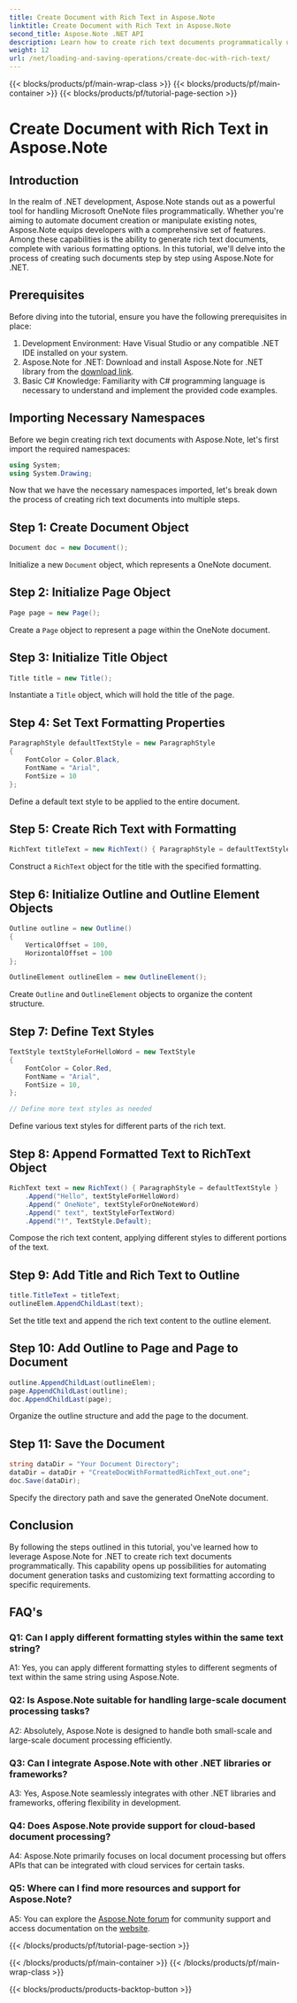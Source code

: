 ```yaml
---
title: Create Document with Rich Text in Aspose.Note
linktitle: Create Document with Rich Text in Aspose.Note
second_title: Aspose.Note .NET API
description: Learn how to create rich text documents programmatically using Aspose.Note for .NET. Step-by-step guide with code examples.
weight: 12
url: /net/loading-and-saving-operations/create-doc-with-rich-text/
---
```


{{< blocks/products/pf/main-wrap-class >}}
{{< blocks/products/pf/main-container >}}
{{< blocks/products/pf/tutorial-page-section >}}

# Create Document with Rich Text in Aspose.Note

## Introduction

In the realm of .NET development, Aspose.Note stands out as a powerful tool for handling Microsoft OneNote files programmatically. Whether you're aiming to automate document creation or manipulate existing notes, Aspose.Note equips developers with a comprehensive set of features. Among these capabilities is the ability to generate rich text documents, complete with various formatting options. In this tutorial, we'll delve into the process of creating such documents step by step using Aspose.Note for .NET.

## Prerequisites

Before diving into the tutorial, ensure you have the following prerequisites in place:

1. Development Environment: Have Visual Studio or any compatible .NET IDE installed on your system.
2. Aspose.Note for .NET: Download and install Aspose.Note for .NET library from the [download link](https://releases.aspose.com/note/net/).
3. Basic C# Knowledge: Familiarity with C# programming language is necessary to understand and implement the provided code examples.

## Importing Necessary Namespaces

Before we begin creating rich text documents with Aspose.Note, let's first import the required namespaces:

```csharp
using System;
using System.Drawing;
```

Now that we have the necessary namespaces imported, let's break down the process of creating rich text documents into multiple steps.

## Step 1: Create Document Object

```csharp
Document doc = new Document();
```

Initialize a new `Document` object, which represents a OneNote document.

## Step 2: Initialize Page Object

```csharp
Page page = new Page();
```

Create a `Page` object to represent a page within the OneNote document.

## Step 3: Initialize Title Object

```csharp
Title title = new Title();
```

Instantiate a `Title` object, which will hold the title of the page.

## Step 4: Set Text Formatting Properties

```csharp
ParagraphStyle defaultTextStyle = new ParagraphStyle
{
    FontColor = Color.Black,
    FontName = "Arial",
    FontSize = 10
};
```

Define a default text style to be applied to the entire document.

## Step 5: Create Rich Text with Formatting

```csharp
RichText titleText = new RichText() { ParagraphStyle = defaultTextStyle }.Append("Title!");
```

Construct a `RichText` object for the title with the specified formatting.

## Step 6: Initialize Outline and Outline Element Objects

```csharp
Outline outline = new Outline()
{
    VerticalOffset = 100,
    HorizontalOffset = 100
};

OutlineElement outlineElem = new OutlineElement();
```

Create `Outline` and `OutlineElement` objects to organize the content structure.

## Step 7: Define Text Styles

```csharp
TextStyle textStyleForHelloWord = new TextStyle
{
    FontColor = Color.Red,
    FontName = "Arial",
    FontSize = 10,
};

// Define more text styles as needed
```

Define various text styles for different parts of the rich text.

## Step 8: Append Formatted Text to RichText Object

```csharp
RichText text = new RichText() { ParagraphStyle = defaultTextStyle }
    .Append("Hello", textStyleForHelloWord)
    .Append(" OneNote", textStyleForOneNoteWord)
    .Append(" text", textStyleForTextWord)
    .Append("!", TextStyle.Default);
```

Compose the rich text content, applying different styles to different portions of the text.

## Step 9: Add Title and Rich Text to Outline

```csharp
title.TitleText = titleText;
outlineElem.AppendChildLast(text);
```

Set the title text and append the rich text content to the outline element.

## Step 10: Add Outline to Page and Page to Document

```csharp
outline.AppendChildLast(outlineElem);
page.AppendChildLast(outline);
doc.AppendChildLast(page);
```

Organize the outline structure and add the page to the document.

## Step 11: Save the Document

```csharp
string dataDir = "Your Document Directory";
dataDir = dataDir + "CreateDocWithFormattedRichText_out.one";
doc.Save(dataDir);
```

Specify the directory path and save the generated OneNote document.

## Conclusion

By following the steps outlined in this tutorial, you've learned how to leverage Aspose.Note for .NET to create rich text documents programmatically. This capability opens up possibilities for automating document generation tasks and customizing text formatting according to specific requirements.

## FAQ's

### Q1: Can I apply different formatting styles within the same text string?

A1: Yes, you can apply different formatting styles to different segments of text within the same string using Aspose.Note.

### Q2: Is Aspose.Note suitable for handling large-scale document processing tasks?

A2: Absolutely, Aspose.Note is designed to handle both small-scale and large-scale document processing efficiently.

### Q3: Can I integrate Aspose.Note with other .NET libraries or frameworks?

A3: Yes, Aspose.Note seamlessly integrates with other .NET libraries and frameworks, offering flexibility in development.

### Q4: Does Aspose.Note provide support for cloud-based document processing?

A4: Aspose.Note primarily focuses on local document processing but offers APIs that can be integrated with cloud services for certain tasks.

### Q5: Where can I find more resources and support for Aspose.Note?

A5: You can explore the [Aspose.Note forum](https://forum.aspose.com/c/note/28) for community support and access documentation on the [website](https://reference.aspose.com/note/net/).

{{< /blocks/products/pf/tutorial-page-section >}}

{{< /blocks/products/pf/main-container >}}
{{< /blocks/products/pf/main-wrap-class >}}

{{< blocks/products/products-backtop-button >}}
